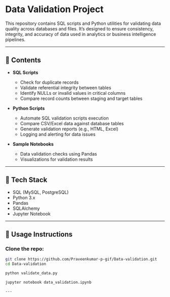 # Data Validation Project

This repository contains SQL scripts and Python utilities for validating data quality across databases and files. It’s designed to ensure consistency, integrity, and accuracy of data used in analytics or business intelligence pipelines.

---

## 📁 Contents

- **SQL Scripts**
  - Check for duplicate records
  - Validate referential integrity between tables
  - Identify NULLs or invalid values in critical columns
  - Compare record counts between staging and target tables

- **Python Scripts**
  - Automate SQL validation scripts execution
  - Compare CSV/Excel data against database tables
  - Generate validation reports (e.g., HTML, Excel)
  - Logging and alerting for data issues

- **Sample Notebooks**
  - Data validation checks using Pandas
  - Visualizations for validation results

---

## 🔧 Tech Stack

- SQL (MySQL, PostgreSQL)
- Python 3.x
- Pandas
- SQLAlchemy
- Jupyter Notebook

---

## 🚀 Usage Instructions

### Clone the repo:

```bash
git clone https://github.com/Praveenkumar-p-gif/Data-validation.git
cd Data-validation

python validate_data.py

jupyter notebook data_validation.ipynb

---



